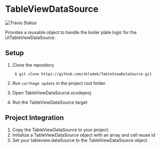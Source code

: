 # TableViewDataSource

![Travis Status](https://travis-ci.org/skladek/ReusableDataSource.svg?branch=master)

Provides a reusable object to handle the boiler plate logic for the UITableViewDataSource.

## Setup

1. Clone the repository

        $ git clone https://github.com/skladek/TableViewDataSource.git
        
2. Run `carthage update` in the project root folder.
3. Open TableViewDataSource.xcodeproj
4. Run the TableViewDataSource target

## Project Integration

1. Copy the TableViewDataSource to your project.
2. Initialize a TableViewDataSource object with an array and cell reuse id
3. Set your tableview.dataSource to the TableViewDataSource object
